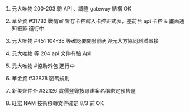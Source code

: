 1. 元大唯物 200-203 驗 API 、調整 gateway 結構 OK
2. 華金資 #31782 戰情室 暫存卡控寫入卡控正式表，差前台 api 卡控 & 畫面通知細節 進行中
3. 元大唯物 #451 104-3E 等確認要開發前再與元大方協同測試串接
4. 元大唯物 等 204 api 文件有驗 Api
5. 元大唯物 #協助外包 進行中
6. 華金資 #32878 密碼規則
7. 新美齊仲介 #32126 實價登錄搜尋建案名稱綁定預售屋




3. 旺宏 NAM 技術移轉文件確定 8/3 前 OK
